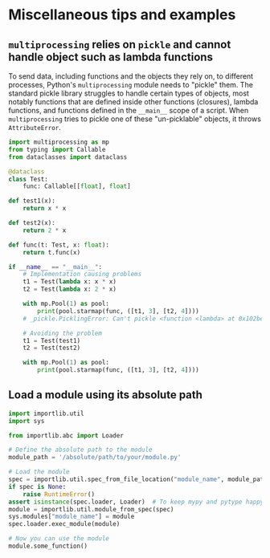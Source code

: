 # Miscellaneous tips and examples

## `multiprocessing` relies on `pickle` and cannot handle object such as lambda functions
To send data, including functions and the objects they rely on, to different processes, Python's `multiprocessing` module needs to "pickle" them. The standard pickle library struggles to handle certain types of objects, most notably functions that are defined inside other functions (closures), lambda functions, and functions defined in the `__main__` scope of a script. When `multiprocessing` tries to pickle one of these "un-picklable" objects, it throws `AttributeError`.
```python
import multiprocessing as mp
from typing import Callable
from dataclasses import dataclass

@dataclass
class Test:
    func: Callable[[float], float]

def test1(x):
    return x * x

def test2(x):
    return 2 * x

def func(t: Test, x: float):
    return t.func(x)

if __name__ == "__main__":
    # Implementation causing problems
    t1 = Test(lambda x: x * x)
    t2 = Test(lambda x: 2 * x)

    with mp.Pool(1) as pool:
        print(pool.starmap(func, ([t1, 3], [t2, 4])))
    # _pickle.PicklingError: Can't pickle <function <lambda> at 0x102befd00>: attribute lookup <lambda> on __main__ failed

    # Avoiding the problem
    t1 = Test(test1)
    t2 = Test(test2)

    with mp.Pool(1) as pool:
        print(pool.starmap(func, ([t1, 3], [t2, 4])))
```


## Load a module using its absolute path
```python
import importlib.util
import sys

from importlib.abc import Loader

# Define the absolute path to the module
module_path = '/absolute/path/to/your/module.py'

# Load the module
spec = importlib.util.spec_from_file_location("module_name", module_path)
if spec is None:
    raise RuntimeError()
assert isinstance(spec.loader, Loader)  # To keep mypy and pytype happy   
module = importlib.util.module_from_spec(spec)
sys.modules["module_name"] = module
spec.loader.exec_module(module)

# Now you can use the module
module.some_function()
```